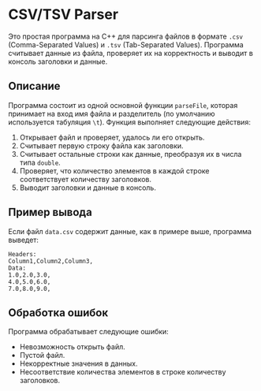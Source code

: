 # CSV/TSV Parser

Это простая программа на C++ для парсинга файлов в формате `.csv` (Comma-Separated Values) и `.tsv` (Tab-Separated Values). Программа считывает данные из файла, проверяет их на корректность и выводит в консоль заголовки и данные.

## Описание

Программа состоит из одной основной функции `parseFile`, которая принимает на вход имя файла и разделитель (по умолчанию используется табуляция `\t`). Функция выполняет следующие действия:

1. Открывает файл и проверяет, удалось ли его открыть.
2. Считывает первую строку файла как заголовки.
3. Считывает остальные строки как данные, преобразуя их в числа типа `double`.
4. Проверяет, что количество элементов в каждой строке соответствует количеству заголовков.
5. Выводит заголовки и данные в консоль.

## Пример вывода

Если файл `data.csv` содержит данные, как в примере выше, программа выведет:

```
Headers:
Column1,Column2,Column3,
Data:
1.0,2.0,3.0,
4.0,5.0,6.0,
7.0,8.0,9.0,
```

## Обработка ошибок

Программа обрабатывает следующие ошибки:

- Невозможность открыть файл.
- Пустой файл.
- Некорректные значения в данных.
- Несоответствие количества элементов в строке количеству заголовков.

